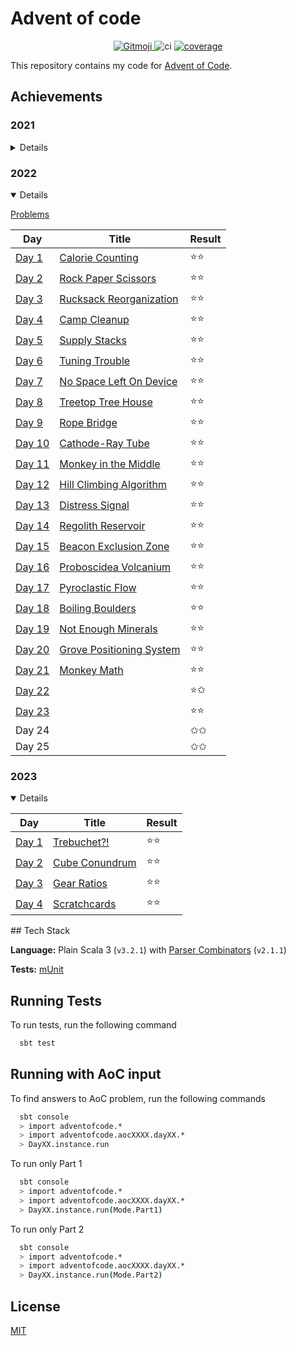 # Advent of code

<p style="text-align: center;">
	<a href="https://gitmoji.dev">
		<img src="https://img.shields.io/badge/gitmoji-%20😜%20😍-FFDD67.svg?style=flat-square"
			 alt="Gitmoji">
	</a>
    <img src="https://github.com/rlemaitre-ledger/advent-of-code/actions/workflows/ci.yml/badge.svg" alt="ci">
    <a href="https://codecov.io/gh/rlemaitre-ledger/advent-of-code">
        <img src="https://codecov.io/gh/rlemaitre-ledger/advent-of-code/branch/main/graph/badge.svg?token=5XW9EJ5SBD" alt="coverage"/>
    </a>
</p>

This repository contains my code for [Advent of Code](https://adventofcode.com/).

## Achievements

### 2021

<details>
    <summary>Details</summary>

[Problems](https://adventofcode.com/2021)

| Day                                                             | Title                                                           | Result |
|-----------------------------------------------------------------|-----------------------------------------------------------------|--------|
| [Day 1 ](src/main/scala/adventofcode/aoc2021/day01/Day01.scala) | [Sonar Sweep](https://adventofcode.com/2021/day/1)              | ⭐️⭐️   |
| [Day 2 ](src/main/scala/adventofcode/aoc2021/day02/Day02.scala) | [Dive!](https://adventofcode.com/2021/day/2)                    | ⭐️⭐️   |
| [Day 3 ](src/main/scala/adventofcode/aoc2021/day03/Day03.scala) | [Binary Diagnostic](https://adventofcode.com/2021/day/3)        | ⭐️⭐️   |
| [Day 4 ](src/main/scala/adventofcode/aoc2021/day04/Day04.scala) | [Giant Squid](https://adventofcode.com/2021/day/4)              | ⭐️⭐️   |
| Day 5                                                           | [Hydrothermal Venture](https://adventofcode.com/2021/day/5)     | ✩✩     |
| Day 6                                                           | [Lanternfish](https://adventofcode.com/2021/day/6)              | ✩✩     |
| Day 7                                                           | [The Treachery of Whales](https://adventofcode.com/2021/day/7)  | ✩✩     |
| Day 8                                                           | [Seven Segment Search](https://adventofcode.com/2021/day/8)     | ✩✩     |
| Day 9                                                           | [Smoke Basin](https://adventofcode.com/2021/day/9)              | ✩✩     |
| Day 10                                                          | [Syntax Scoring](https://adventofcode.com/2021/day/10)          | ✩✩     |
| Day 11                                                          | [Dumbo Octopus](https://adventofcode.com/2021/day/11)           | ✩✩     |
| Day 12                                                          | [Passage Pathing](https://adventofcode.com/2021/day/12)         | ✩✩     |
| Day 13                                                          | [Transparent Origami](https://adventofcode.com/2021/day/13)     | ✩✩     |
| Day 14                                                          | [Extended Polymerization](https://adventofcode.com/2021/day/14) | ✩✩     |
| Day 15                                                          | [Chiton](https://adventofcode.com/2021/day/15)                  | ✩✩     |
| Day 16                                                          | [Packet Decoder](https://adventofcode.com/2021/day/16)          | ✩✩     |
| Day 17                                                          | [Trick Shot](https://adventofcode.com/2021/day/17)              | ✩✩     |
| Day 18                                                          | [Snailfish](https://adventofcode.com/2021/day/18)               | ✩✩     |
| Day 19                                                          | [Beacon Scanner](https://adventofcode.com/2021/day/19)          | ✩✩     |
| Day 20                                                          | [Trench Map](https://adventofcode.com/2021/day/20)              | ✩✩     |
| Day 21                                                          | [Dirac Dice](https://adventofcode.com/2021/day/21)              | ✩✩     |
| Day 22                                                          | [Reactor Reboot](https://adventofcode.com/2021/day/22)          | ✩✩     |
| Day 23                                                          | [Amphipod](https://adventofcode.com/2021/day/23)                | ✩✩     |
| Day 24                                                          | [Arithmetic Logic Unit](https://adventofcode.com/2021/day/24)   | ✩✩     |
| Day 25                                                          | [Sea Cucumber](https://adventofcode.com/2021/day/25)            | ✩✩     |

</details>

### 2022

<details open="open">
    <summary>Details</summary>

[Problems](https://adventofcode.com/2022)

| Day                                                             | Title                                                            | Result |
|-----------------------------------------------------------------|------------------------------------------------------------------|--------|
| [Day 1 ](src/main/scala/adventofcode/aoc2022/day01/Day01.scala) | [ Calorie Counting](https://adventofcode.com/2022/day/1)         | ⭐️⭐️   |
| [Day 2 ](src/main/scala/adventofcode/aoc2022/day02/Day02.scala) | [Rock Paper Scissors](https://adventofcode.com/2022/day/2)       | ⭐️⭐️   |
| [Day 3 ](src/main/scala/adventofcode/aoc2022/day03/Day03.scala) | [Rucksack Reorganization](https://adventofcode.com/2022/day/3)   | ⭐️⭐️   |
| [Day 4 ](src/main/scala/adventofcode/aoc2022/day04/Day04.scala) | [Camp Cleanup](https://adventofcode.com/2022/day/4)              | ⭐️⭐️   |
| [Day 5 ](src/main/scala/adventofcode/aoc2022/day05/Day05.scala) | [Supply Stacks](https://adventofcode.com/2022/day/5)             | ⭐️⭐️   |
| [Day 6 ](src/main/scala/adventofcode/aoc2022/day06/Day06.scala) | [Tuning Trouble](https://adventofcode.com/2022/day/6)            | ⭐️⭐️   |
| [Day 7 ](src/main/scala/adventofcode/aoc2022/day07/Day07.scala) | [No Space Left On Device](https://adventofcode.com/2022/day/7)   | ⭐️⭐️   |
| [Day 8 ](src/main/scala/adventofcode/aoc2022/day08/Day08.scala) | [Treetop Tree House](https://adventofcode.com/2022/day/8)        | ⭐️⭐️   |
| [Day 9 ](src/main/scala/adventofcode/aoc2022/day09/Day09.scala) | [Rope Bridge](https://adventofcode.com/2022/day/9)               | ⭐️⭐️   |
| [Day 10](src/main/scala/adventofcode/aoc2022/day10/Day10.scala) | [Cathode-Ray Tube](https://adventofcode.com/2022/day/10)         | ⭐️⭐️   |
| [Day 11](src/main/scala/adventofcode/aoc2022/day11/Day11.scala) | [Monkey in the Middle](https://adventofcode.com/2022/day/11)     | ⭐️⭐️   |
| [Day 12](src/main/scala/adventofcode/aoc2022/day12/Day12.scala) | [Hill Climbing Algorithm](https://adventofcode.com/2022/day/12)  | ⭐️⭐️   |
| [Day 13](src/main/scala/adventofcode/aoc2022/day13/Day13.scala) | [Distress Signal](https://adventofcode.com/2022/day/13)          | ⭐️⭐️   |
| [Day 14](src/main/scala/adventofcode/aoc2022/day14/Day14.scala) | [Regolith Reservoir](https://adventofcode.com/2022/day/14)       | ⭐️⭐️   |
| [Day 15](src/main/scala/adventofcode/aoc2022/day15/Day15.scala) | [Beacon Exclusion Zone](https://adventofcode.com/2022/day/15)    | ⭐️⭐️   |
| [Day 16](src/main/scala/adventofcode/aoc2022/day16/Day16.scala) | [Proboscidea Volcanium](https://adventofcode.com/2022/day/16)    | ⭐️⭐️   |
| [Day 17](src/main/scala/adventofcode/aoc2022/day17/Day17.scala) | [Pyroclastic Flow](https://adventofcode.com/2022/day/17)         | ⭐️⭐️   |
| [Day 18](src/main/scala/adventofcode/aoc2022/day18/Day18.scala) | [Boiling Boulders](https://adventofcode.com/2022/day/18)         | ⭐️⭐️   |
| [Day 19](src/main/scala/adventofcode/aoc2022/day19/Day19.scala) | [Not Enough Minerals](https://adventofcode.com/2022/day/19)      | ⭐️⭐️   |
| [Day 20](src/main/scala/adventofcode/aoc2022/day20/Day20.scala) | [Grove Positioning System](https://adventofcode.com/2022/day/20) | ⭐️⭐️   |
| [Day 21](src/main/scala/adventofcode/aoc2022/day21/Day21.scala) | [Monkey Math](https://adventofcode.com/2022/day/21)              | ⭐️⭐️   |
| [Day 22](src/main/scala/adventofcode/aoc2022/day22/Day22.scala) | [](https://adventofcode.com/2022/day/22)                         | ⭐️✩    |
| [Day 23](src/main/scala/adventofcode/aoc2022/day23/Day23.scala) | [](https://adventofcode.com/2022/day/23)                         | ⭐️⭐️   |
| Day 24                                                          | [](https://adventofcode.com/2022/day/24)                         | ✩✩     |
| Day 25                                                          | [](https://adventofcode.com/2022/day/25)                         | ✩✩     |

</details>

### 2023

<details open="open">
    <summary>Details</summary>

| Day                                                            | Title                                                 | Result |
|----------------------------------------------------------------|-------------------------------------------------------|--------|
| [Day 1](src/main/scala/adventofcode/aoc2023/day01/Day01.scala) | [Trebuchet?!](https://adventofcode.com/2023/day/1)    | ⭐️⭐️   |
| [Day 2](src/main/scala/adventofcode/aoc2023/day02/Day02.scala) | [Cube Conundrum](https://adventofcode.com/2023/day/2) | ⭐️⭐️   |
| [Day 3](src/main/scala/adventofcode/aoc2023/day03/Day03.scala) | [Gear Ratios](https://adventofcode.com/2023/day/3)    | ⭐️⭐️   |
| [Day 4](src/main/scala/adventofcode/aoc2023/day04/Day04.scala) | [Scratchcards](https://adventofcode.com/2023/day/4)   | ⭐️⭐️   |

</details>
## Tech Stack

**Language:** Plain Scala 3 (`v3.2.1`) with [Parser Combinators](https://github.com/scala/scala-parser-combinators) (`v2.1.1`)

**Tests:** [mUnit](https://scalameta.org/munit/)

## Running Tests

To run tests, run the following command

```bash
  sbt test
```

## Running with AoC input

To find answers to AoC problem, run the following commands

```bash
  sbt console
  > import adventofcode.*
  > import adventofcode.aocXXXX.dayXX.*
  > DayXX.instance.run
```

To run only Part 1

```bash
  sbt console
  > import adventofcode.*
  > import adventofcode.aocXXXX.dayXX.*
  > DayXX.instance.run(Mode.Part1)
```

To run only Part 2

```bash
  sbt console
  > import adventofcode.*
  > import adventofcode.aocXXXX.dayXX.*
  > DayXX.instance.run(Mode.Part2)
```

## License

[MIT](https://choosealicense.com/licenses/mit/)
